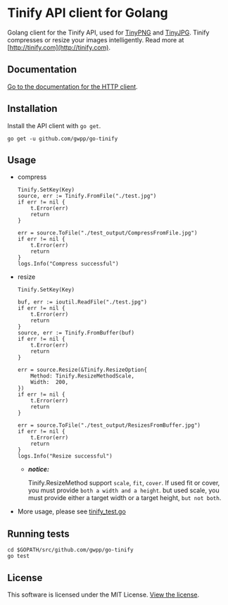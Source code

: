 # Tinify API client for Golang

Golang client for the Tinify API, used for [TinyPNG](https://tinypng.com) and [TinyJPG](https://tinyjpg.com). Tinify compresses or resize your images intelligently. Read more at [http://tinify.com](http://tinify.com).

## Documentation

[Go to the documentation for the HTTP client](https://tinypng.com/developers/reference).

## Installation

Install the API client with `go get`.

```shell
go get -u github.com/gwpp/go-tinify
```

## Usage

- compress
    ```golang
    Tinify.SetKey(Key)
    source, err := Tinify.FromFile("./test.jpg")
    if err != nil {
        t.Error(err)
        return
    }

    err = source.ToFile("./test_output/CompressFromFile.jpg")
    if err != nil {
        t.Error(err)
        return
    }
    logs.Info("Compress successful")
    ```

- resize
    ```golang
    Tinify.SetKey(Key)

    buf, err := ioutil.ReadFile("./test.jpg")
    if err != nil {
        t.Error(err)
        return
    }
    source, err := Tinify.FromBuffer(buf)
    if err != nil {
        t.Error(err)
        return
    }

    err = source.Resize(&Tinify.ResizeOption{
        Method: Tinify.ResizeMethodScale,
        Width:  200,
    })
    if err != nil {
        t.Error(err)
        return
    }

    err = source.ToFile("./test_output/ResizesFromBuffer.jpg")
    if err != nil {
        t.Error(err)
        return
    }
    logs.Info("Resize successful")
    ```

    - ***notice:***

        Tinify.ResizeMethod support `scale`, `fit`, `cover`. If used fit or cover, you must provide `both a width and a height`. but used scale, you must provide either a target width or a target height, `but not both`.


- More usage, please see [tinify_test.go](./tinify_test.go)

## Running tests

```shell
cd $GOPATH/src/github.com/gwpp/go-tinify
go test
```

## License

This software is licensed under the MIT License. [View the license](LICENSE).

